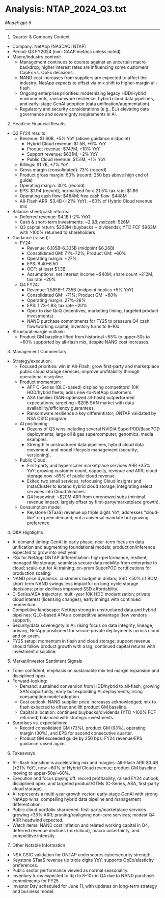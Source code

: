 # Analysis: NTAP_2024_Q3.txt

*Model: gpt-5*

---

1) Quarter & Company Context
- Company: NetApp (NASDAQ: NTAP)
- Period: Q3 FY2024 (non-GAAP metrics unless noted)
- Macro/industry context:
  - Management continues to operate against an uncertain macro backdrop; higher interest rates are influencing some customers’ CapEx vs. OpEx decisions.
  - NAND cost increases from suppliers are expected to affect the industry; NetApp expects to offset via mix shift to higher-margin all-flash.
  - Ongoing enterprise priorities: modernizing legacy HDD/Hybrid environments, ransomware resilience, hybrid cloud data pipelines, and early-stage GenAI adoption (data unification/augmentation).
  - Regulatory and security considerations (e.g., EU) elevating data governance and sovereignty requirements in AI.

2) Headline Financial Results
- Q3 FY24 results:
  - Revenue: $1.60B, +5% YoY (above guidance midpoint)
    - Hybrid Cloud revenue: $1.5B, +6% YoY
    - Product revenue: $747M, +10% YoY
    - Support revenue: $631M, +2% YoY
    - Public Cloud revenue: $151M, +1% YoY
  - Billings: $1.7B, +7% YoY
  - Gross margin (consolidated): 73% (record)
  - Product gross margin: 63% (record; 250 bps above high end of guide)
  - Operating margin: 30% (record)
  - EPS: $1.94 (record); normalized for a 21.5% tax rate: $1.86
  - Operating cash flow: $484M; free cash flow: $448M
  - All-Flash ARR: $3.4B (+21% YoY); ~60% of Hybrid Cloud revenue mix
- Balance sheet/cash returns:
  - Deferred revenue: $4.1B (-2% YoY)
  - Cash & short-term investments: ~$2.9B; net cash: ~$526M
  - Q3 capital return: $203M (buybacks + dividends); YTD FCF $963M with >100% returned to shareholders
- Guidance (raised):
  - FY24:
    - Revenue: $6.185B–$6.335B (midpoint $6.26B)
    - Consolidated GM: 71%–72%; Product GM: ~60%
    - Operating margin: ~27%
    - EPS: $6.40–$6.50
    - OCF: at least $1.3B
    - Assumptions: net interest income ~$40M; share count ~212M; tax rate ~20%
  - Q4 FY24:
    - Revenue: $1.585B–$1.735B (midpoint implies +5% YoY)
    - Consolidated GM: ~71%; Product GM: ~60%
    - Operating margin: 27%–28%
    - EPS: $1.73–$1.83; tax rate ~20%
    - Opex to rise QoQ (incentives, marketing timing, targeted product investments)
    - NAND purchase commitments for FY25 to pressure Q4 cash flow/working capital; inventory turns to 8–10x
- Structural margin outlook:
  - Product GM baseline lifted from historical ~55% to upper-50s to ~60% supported by all-flash mix, despite NAND cost increases.

3) Management Commentary
- Strategy/execution:
  - Focused priorities: win in All-Flash; grow first-party and marketplace public cloud storage services; improve profitability through operational discipline.
  - Product momentum:
    - AFF C-Series (QLC-based) displacing competitors’ 10K HDD/hybrid fleets; adds new-to-NetApp customers.
    - ASA families (SAN-optimized all-flash) outperformed expectations; targeting ~$20B SAN market with data availability/efficiency guarantees.
    - Ransomware resilience a key differentiator; ONTAP validated by NSA CSfC program.
  - AI positioning:
    - Dozens of Q3 wins including several NVIDIA SuperPOD/BasePOD deployments; large oil & gas supercomputer, genomics, media examples.
    - Strength in unstructured data pipelines, hybrid cloud data movement, and model lifecycle management (security, versioning).
  - Public Cloud:
    - First-party and hyperscaler marketplace services ARR +35% YoY; growing customer count, capacity, revenue and ARR; cloud storage now ~65% of public cloud revenue.
    - Exited two small services; refocusing Cloud Insights and InstaCluster to extend hybrid cloud storage; integrating select services into Cloud Volumes.
    - Q4 headwind: ~$20M ARR from unrenewed subs (minimal revenue impact, largely offset by first-party/marketplace growth).
  - Consumption model:
    - Keystone (STaaS) revenue up triple digits YoY; addresses “cloud-like” on-prem demand; not a universal mandate but growing preference.

4) Q&A Highlights
- AI demand timing: GenAI in early phase; near-term focus on data unification and augmenting foundational models; production/inference expected to grow into next year.
- FSx for NetApp ONTAP differentiation: high-performance, resilient, managed file storage; seamless secure data mobility from enterprise to cloud; scale-out for AI training; on-prem SuperPOD certifications for production scaling.
- NAND price dynamics: customers budget in dollars; SSD <50% of BOM; short-term NAND swings less impactful on long-cycle storage decisions; prior declines improved SSD affordability.
- C-Series/ASA trajectory: multi-year 10K HDD modernization; private cloud interest (licensing changes); early innings with continued momentum.
- Competitive landscape: NetApp strong in unstructured data and hybrid pipelines; QLC-based AFAs a competitive advantage (few vendors support).
- Security/data sovereignty in AI: rising focus on data integrity, lineage, privacy; NetApp positioned for secure private deployments across cloud and on-prem.
- FY25 setup: momentum in flash and cloud storage; support revenue should follow product growth with a lag; continued capital returns with investment discipline.

5) Market/Investor Sentiment Signals
- Tone: confident; emphasis on sustainable mix-led margin expansion and disciplined opex.
- Forward-looking:
  - Demand: sustained conversion from HDD/hybrid to all-flash; growing SAN opportunity; early but expanding AI deployments; rising consumption model adoption.
  - Cost outlook: NAND supplier price increases acknowledged; mix to flash expected to offset and lift product GM baseline.
  - Capital allocation: continued buybacks/dividends (YTD >100% FCF returned) balanced with strategic investments.
- Surprises vs. expectations:
  - Record consolidated GM (73%), product GM (63%), operating margin (30%), and EPS for second consecutive quarter.
  - Product GM exceeded guide by 250 bps; FY24 revenue/EPS guidance raised again.

6) Takeaways
- All-flash transition is accelerating mix and margins: All-Flash ARR $3.4B (+21% YoY), now ~60% of Hybrid Cloud revenue; product GM baseline moving to upper-50s/~60%.
- Execution and focus paying off: record profitability, raised FY24 outlook, disciplined opex, and targeted product/GTMs (C-Series, ASA, first-party cloud storage).
- AI represents a multi-year growth vector: early-stage GenAI with strong NetApp wins; compelling hybrid data pipeline and management differentiation.
- Public cloud portfolio sharpened: first-party/marketplace services growing >35% ARR; pruning/realigning non-core services; modest Q4 ARR headwind expected.
- Watch items: NAND cost inflation and related working capital in Q4, deferred revenue declines (mix/cloud), macro uncertainty, and competitive intensity.

7) Other Notable Information
- NSA CSfC validation for ONTAP underscores cybersecurity strength.
- Keystone STaaS revenue up triple digits YoY; supports OpEx/elasticity preferences.
- Public sector performance viewed as normal seasonality.
- Inventory turns expected to dip to 8–10x in Q4 due to NAND purchase commitments for FY25.
- Investor Day scheduled for June 11, with updates on long-term strategy and business model.